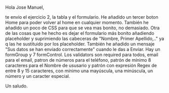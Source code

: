 Hola Jose Manuel,

te envio el ejercicio 2, la tabla y el formulario. He añadido un tercer boton Home para poder volver al home en cualquier momento. También he añadido un poco de CSS     para que se vea mas bonito, no demasiado. Otra de las cosas que he hecho es dejar el formulario más bonito añadiendo placeholder y suprimiendo las cabeceras de "Nombre, Primer Apellido,.." ya q las he sustituido por los placeholder. También he añadido un mensaje "Sus datos se han enviado correctamente" cuando le das a Enviar. Hay un formGroup y 7 formControl. Los validators son required para todos, email para el email, patron de números para el teléfono, patrón de mínimo 8 caracteres para el Nombre de ususario y patrón con expresión Regex de entre 8 y 15 caracteres, con mínimo una mayúscula, una minúscula, un número y un caracter especial. 

Un saludo.
